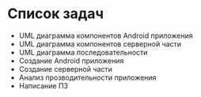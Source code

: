 # Список задач
- UML диаграмма компонентов Android приложения
- UML диаграмма компонентов серверной части
- UML диаграмма последовательности
- Создание Android приложения
- Создание серверной части
- Анализ прозводительности приложения
- Написание ПЗ
